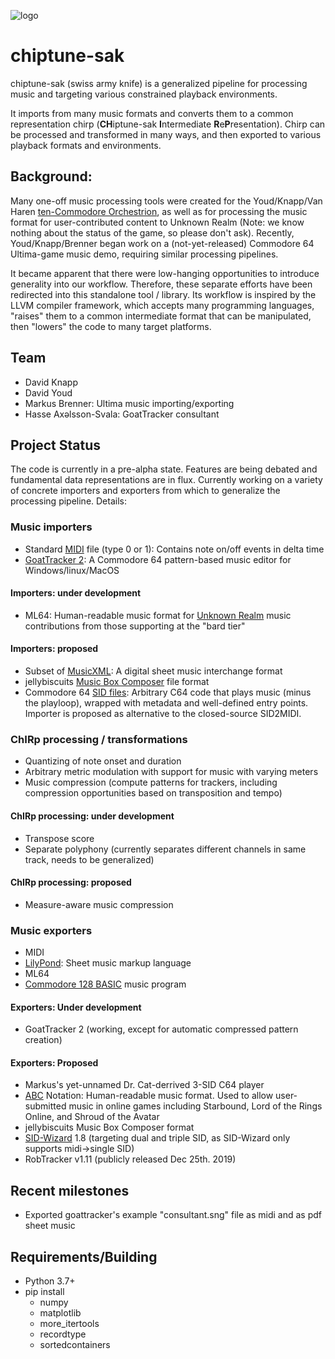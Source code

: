 [comment]: # (Note: for now, can't link to image unless authenticated to private repo)
![logo](https://github.com/c64cryptoboy/chiptune-sak/blob/master/res/logoSmall.png)
# chiptune-sak
chiptune-sak (swiss army knife) is a generalized pipeline for processing music and targeting various constrained playback environments.

It imports from many music formats and converts them to a common representation chirp (**CH**iptune-sak **I**ntermediate **R**e**P**resentation).  Chirp can be processed and transformed in many ways, and then exported to various playback formats and environments.  

## Background:
Many one-off music processing tools were created for the Youd/Knapp/Van Haren [ten-Commodore Orchestrion](https://hackaday.com/2019/09/07/how-many-commodores-does-it-take-to-crack-a-nut/), as well as for processing the music format for user-contributed content to Unknown Realm (Note: we know nothing about the status of the game, so please don't ask).  Recently, Youd/Knapp/Brenner began work on a (not-yet-released) Commodore 64 Ultima-game music demo, requiring similar processing pipelines.

It became apparent that there were low-hanging opportunities to introduce generality into our workflow.  Therefore, these separate efforts have been redirected into this standalone tool / library.  Its workflow is inspired by the LLVM compiler framework, which accepts many programming languages, "raises" them to a common intermediate format that can be manipulated, then "lowers" the code to many target platforms.

## Team
* David Knapp
* David Youd
* Markus Brenner: Ultima music importing/exporting
* Hasse Axəlsson-Svala: GoatTracker consultant

## Project Status
The code is currently in a pre-alpha state.  Features are being debated and fundamental data representations are in flux.  Currently working on a variety of concrete importers and exporters from which to generalize the processing pipeline.  Details:

### Music importers
* Standard [MIDI](https://www.midi.org/specifications) file (type 0 or 1):  Contains note on/off events in delta time
* [GoatTracker 2](https://sourceforge.net/p/goattracker2/code/HEAD/tree/): A Commodore 64 pattern-based music editor for Windows/linux/MacOS

#### Importers: under development
* ML64: Human-readable music format for [Unknown Realm](https://www.kickstarter.com/projects/stirringdragongames/unknown-realm-an-8bit-rpg-for-pc-and-commodore-64) music contributions from those supporting at the "bard tier"

#### Importers: proposed
* Subset of [MusicXML](https://www.musicxml.com/for-developers/): A digital sheet music interchange format
* jellybiscuits [Music Box Composer](http://www.jellybiscuits.com/?page_id=951) file format
* Commodore 64 [SID files](https://www.hvsc.c64.org/download/C64Music/DOCUMENTS/SID_file_format.txt): Arbitrary C64 code that plays music (minus the playloop), wrapped with metadata and well-defined entry points.  Importer is proposed as alternative to the closed-source SID2MIDI.

### ChIRp processing / transformations
* Quantizing of note onset and duration
* Arbitrary metric modulation with support for music with varying meters
* Music compression (compute patterns for trackers, including compression opportunities based on transposition and tempo)
 
#### ChIRp processing: under development
* Transpose score
* Separate polyphony (currently separates different channels in same track, needs to be generalized)
 
#### ChIRp processing: proposed
* Measure-aware music compression
  
### Music exporters
* MIDI
* [LilyPond](http://lilypond.org/doc/v2.19/Documentation/notation.pdf): Sheet music markup language
* ML64
* [Commodore 128 BASIC](https://www.c64-wiki.com/wiki/BASIC#Overview_of_BASIC_Version_7.0_Commands) music program
 
#### Exporters: Under development

* GoatTracker 2 (working, except for automatic compressed pattern creation)
  
#### Exporters: Proposed
* Markus's yet-unnamed Dr. Cat-derrived 3-SID C64 player
* [ABC](http://abcnotation.com/wiki/abc:standard:v2.1) Notation: Human-readable music format.  Used to allow user-submitted music in online games including Starbound, Lord of the Rings Online, and Shroud of the Avatar
* jellybiscuits Music Box Composer format
* [SID-Wizard](https://sourceforge.net/p/sid-wizard/code/HEAD/tree/) 1.8 (targeting dual and triple SID, as SID-Wizard only supports midi->single SID)
* RobTracker v1.11 (publicly released Dec 25th. 2019)

## Recent milestones
* Exported goattracker's example "consultant.sng" file as midi and as pdf sheet music

## Requirements/Building
* Python 3.7+
* pip install
   * numpy
   * matplotlib
   * more_itertools
   * recordtype
   * sortedcontainers